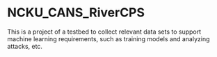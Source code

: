 # NCKU_CANS_RiverCPS
This is a project of a testbed to collect relevant data sets to support machine learning requirements, such as training models and analyzing attacks, etc.

